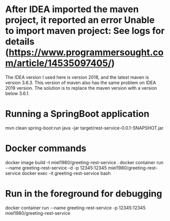 
# After IDEA imported the maven project, it reported an error Unable to import maven project: See logs for details (https://www.programmersought.com/article/14535097405/)
The IDEA version I used here is version 2018, and the latest maven is version 3.6.3. 
This version of maven also has the same problem on IDEA 2019 version. 
The solution is to replace the maven version with a version below 3.6.1.

# Running a SpringBoot application
mvn clean spring-boot:run
java -jar target/rest-service-0.0.1-SNAPSHOT.jar

# Docker commands
docker image build -t miel1980/greeting-rest-service .
docker container run --name greeting-rest-service -d -p 12345:12345 miel1980/greeting-rest-service
docker exec -it greeting-rest-service bash

# Run in the foreground for debugging
docker container run --name greeting-rest-service -p 12345:12345 miel1980/greeting-rest-service
